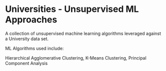 # Universities - Unsupervised ML Approaches
A collection of unsupervised machine learning algorithms leveraged against a University data set. 

ML Algorithms used include:

Hierarchical Agglomerative Clustering, K-Means Clustering, Principal Component Analysis
